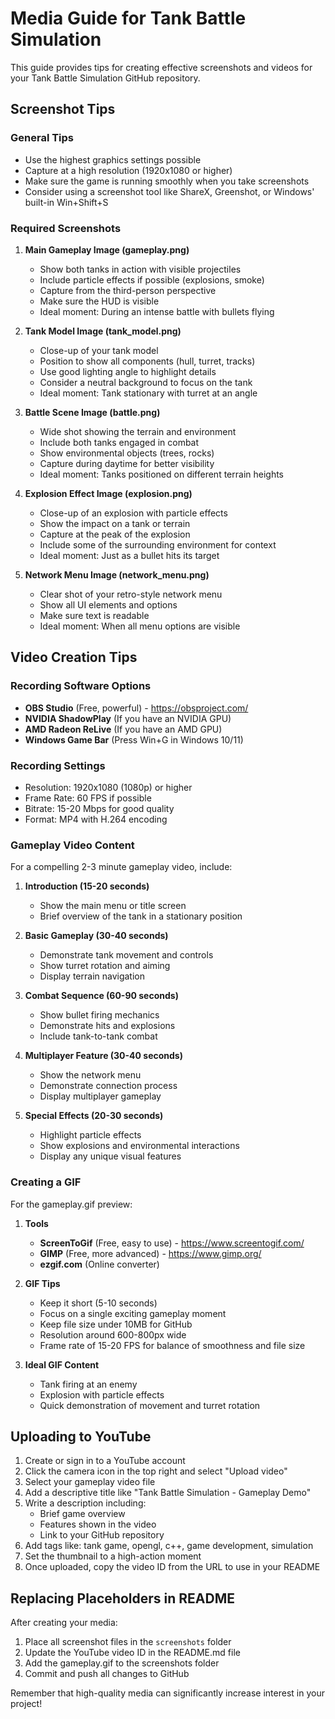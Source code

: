 # Media Guide for Tank Battle Simulation

This guide provides tips for creating effective screenshots and videos for your Tank Battle Simulation GitHub repository.

## Screenshot Tips

### General Tips
- Use the highest graphics settings possible
- Capture at a high resolution (1920x1080 or higher)
- Make sure the game is running smoothly when you take screenshots
- Consider using a screenshot tool like ShareX, Greenshot, or Windows' built-in Win+Shift+S

### Required Screenshots

1. **Main Gameplay Image (gameplay.png)**
   - Show both tanks in action with visible projectiles
   - Include particle effects if possible (explosions, smoke)
   - Capture from the third-person perspective
   - Make sure the HUD is visible
   - Ideal moment: During an intense battle with bullets flying

2. **Tank Model Image (tank_model.png)**
   - Close-up of your tank model
   - Position to show all components (hull, turret, tracks)
   - Use good lighting angle to highlight details
   - Consider a neutral background to focus on the tank
   - Ideal moment: Tank stationary with turret at an angle

3. **Battle Scene Image (battle.png)**
   - Wide shot showing the terrain and environment
   - Include both tanks engaged in combat
   - Show environmental objects (trees, rocks)
   - Capture during daytime for better visibility
   - Ideal moment: Tanks positioned on different terrain heights

4. **Explosion Effect Image (explosion.png)**
   - Close-up of an explosion with particle effects
   - Show the impact on a tank or terrain
   - Capture at the peak of the explosion
   - Include some of the surrounding environment for context
   - Ideal moment: Just as a bullet hits its target

5. **Network Menu Image (network_menu.png)**
   - Clear shot of your retro-style network menu
   - Show all UI elements and options
   - Make sure text is readable
   - Ideal moment: When all menu options are visible

## Video Creation Tips

### Recording Software Options
- **OBS Studio** (Free, powerful) - https://obsproject.com/
- **NVIDIA ShadowPlay** (If you have an NVIDIA GPU)
- **AMD Radeon ReLive** (If you have an AMD GPU)
- **Windows Game Bar** (Press Win+G in Windows 10/11)

### Recording Settings
- Resolution: 1920x1080 (1080p) or higher
- Frame Rate: 60 FPS if possible
- Bitrate: 15-20 Mbps for good quality
- Format: MP4 with H.264 encoding

### Gameplay Video Content
For a compelling 2-3 minute gameplay video, include:

1. **Introduction (15-20 seconds)**
   - Show the main menu or title screen
   - Brief overview of the tank in a stationary position

2. **Basic Gameplay (30-40 seconds)**
   - Demonstrate tank movement and controls
   - Show turret rotation and aiming
   - Display terrain navigation

3. **Combat Sequence (60-90 seconds)**
   - Show bullet firing mechanics
   - Demonstrate hits and explosions
   - Include tank-to-tank combat

4. **Multiplayer Feature (30-40 seconds)**
   - Show the network menu
   - Demonstrate connection process
   - Display multiplayer gameplay

5. **Special Effects (20-30 seconds)**
   - Highlight particle effects
   - Show explosions and environmental interactions
   - Display any unique visual features

### Creating a GIF
For the gameplay.gif preview:

1. **Tools**
   - **ScreenToGif** (Free, easy to use) - https://www.screentogif.com/
   - **GIMP** (Free, more advanced) - https://www.gimp.org/
   - **ezgif.com** (Online converter)

2. **GIF Tips**
   - Keep it short (5-10 seconds)
   - Focus on a single exciting gameplay moment
   - Keep file size under 10MB for GitHub
   - Resolution around 600-800px wide
   - Frame rate of 15-20 FPS for balance of smoothness and file size

3. **Ideal GIF Content**
   - Tank firing at an enemy
   - Explosion with particle effects
   - Quick demonstration of movement and turret rotation

## Uploading to YouTube

1. Create or sign in to a YouTube account
2. Click the camera icon in the top right and select "Upload video"
3. Select your gameplay video file
4. Add a descriptive title like "Tank Battle Simulation - Gameplay Demo"
5. Write a description including:
   - Brief game overview
   - Features shown in the video
   - Link to your GitHub repository
6. Add tags like: tank game, opengl, c++, game development, simulation
7. Set the thumbnail to a high-action moment
8. Once uploaded, copy the video ID from the URL to use in your README

## Replacing Placeholders in README

After creating your media:

1. Place all screenshot files in the `screenshots` folder
2. Update the YouTube video ID in the README.md file
3. Add the gameplay.gif to the screenshots folder
4. Commit and push all changes to GitHub

Remember that high-quality media can significantly increase interest in your project!
